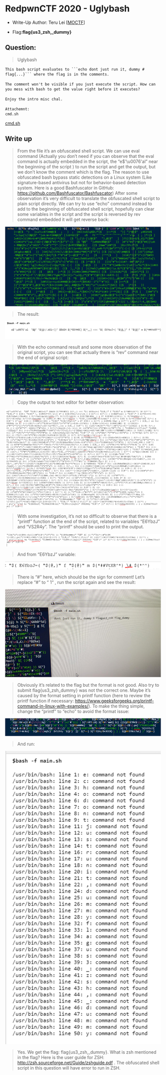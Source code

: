 # RedpwnCTF 2020 - Uglybash

- Write-Up Author: Teru Lei \[[MOCTF](https://www.facebook.com/MOCSCTF)\]

- Flag:**flag{us3_zsh,_dummy}**

## **Question:**
>Uglybash

```
This bash script evaluates to ```echo dont just run it, dummy # flag{...}``` where the flag is in the comments.

The comment won't be visible if you just execute the script. How can you mess with bash to get the value right before it executes?

Enjoy the intro misc chal.

Attachemnt:
cmd.sh

```

[cmd.sh](./ccmd.sh)

## Write up
> From the file it’s an obfuscated shell script. We can use eval command (Actually you don’t need if you can observe that the eval command is actually embedded in the script, the “e$'\u0076'al” near the beginning of the script ) to run the script and get the output, but we don’t know the comment which is the flag. The reason to use obfuscated bash bypass static detections on a Linux system (Like signature-based antivirus but not for behavior-based detection system. Here is a good Bashfuscator in GitHub: https://github.com/Bashfuscator/Bashfuscator)
After some observation it’s very difficult to translate the obfuscated shell script to plain script directly. We can try to use “echo” command instead to add to the beginning of obfuscated shell script, hopefully can clear some variables in the script and the script is reversed by rev command embedded it will get reverse back:

![img](./img/1.png)

>The result:

![img](./img/2.png)

>With the echo command result and some more observation of the original script, you can see that actually there is “rev” command near the end of original script:

![img](./img/3.png)

>Copy the output to text editor for better observation:

![img](./img/4.png)

>With some investigation, it’s not so difficult to observe that there is a “printf” function at the end of the script, related to variables “E6YbzJ” and “VS2R4y”. The “printf” should be used to print the output. 

![img](./img/5.png)

>And from “E6YbzJ” variable:

![img](./img/6.png)

>There is “\#” here, which should be the sign for comment! Let’s replace “\#” to “ 1“ , run the script again and see the result:

![img](./img/7.png)

>Obviously it’s related to the flag but the format is not good. Also try to submit flag{us3_zsh_dummy} was not the correct one. Maybe it’s caused by the format setting in printf function (here to review the printf function if necessary: https://www.geeksforgeeks.org/printf-command-in-linux-with-examples/). To make the thing simple, change the “printf” to “echo” to avoid the format issue:

![img](./img/8.png)

>And run:

![img](./img/9.png)

>Yes. We get the flag: flag{us3_zsh,_dummy}. What is zsh mentioned in the flag? Here is the user guide for ZSH: http://zsh.sourceforge.net/Guide/zshguide.pdf . The obfuscated shell script in this question will have error to run in ZSH.
